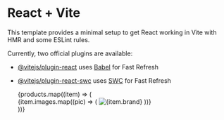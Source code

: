 # React + Vite

This template provides a minimal setup to get React working in Vite with HMR and some ESLint rules.

Currently, two official plugins are available:

- [@vitejs/plugin-react](https://github.com/vitejs/vite-plugin-react/blob/main/packages/plugin-react/README.md) uses [Babel](https://babeljs.io/) for Fast Refresh
- [@vitejs/plugin-react-swc](https://github.com/vitejs/vite-plugin-react-swc) uses [SWC](https://swc.rs/) for Fast Refresh


   <div className={styles.container}>
        {products.map((item) => (
          <div key={item.id}>
            {item.images.map((pic) => (
              <img key={pic.id} src={pic.url} alt={item.brand} />
            ))}
          </div>
        ))}
      </div>